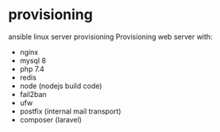 # provisioning
ansible linux server provisioning
Provisioning web server with:
  - nginx
  - mysql 8
  - php 7.4
  - redis
  - node (nodejs build code)
  - fail2ban
  - ufw
  - postfix (internal mail transport)
  - composer (laravel)
